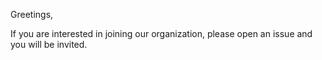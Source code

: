 Greetings,

If you are interested in joining our organization, please open an issue and you will be invited.
